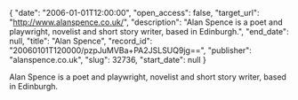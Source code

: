 {
  "date": "2006-01-01T12:00:00", 
  "open_access": false, 
  "target_url": "http://www.alanspence.co.uk/", 
  "description": "Alan Spence is a poet and playwright, novelist and short story writer, based in Edinburgh.", 
  "end_date": null, 
  "title": "Alan Spence", 
  "record_id": "20060101T120000/pzpJuMVBa+PA2JSLSUQ9jg==", 
  "publisher": "alanspence.co.uk", 
  "slug": 32736, 
  "start_date": null
}

Alan Spence is a poet and playwright, novelist and short story writer, based in Edinburgh.